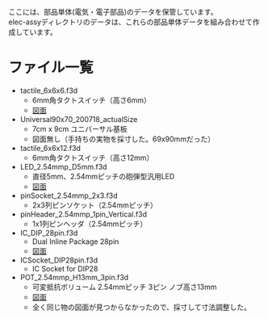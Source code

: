 ここには、部品単体(電気・電子部品)のデータを保管しています。  
elec-assyディレクトリのデータは、これらの部品単体データを組み合わせて作成しています。  
  
# ファイル一覧
 - tactile_6x6x6.f3d
   - 6mm角タクトスイッチ（高さ6mm）
   - [図面](https://sc01.alicdn.com/kf/HTB1OnQrfeEJL1JjSZFGq6y6OXXah/223256105/HTB1OnQrfeEJL1JjSZFGq6y6OXXah.jpg)
 - Universal90x70_200718_actualSize
   - 7cm x 9cm ユニバーサル基板
   - 図面無し（手持ちの実物を採寸した。69x90mmだった）
 - tactile_6x6x12.f3d
   - 6mm角タクトスイッチ（高さ12mm）
 - LED_2.54mmp_D5mm.f3d
   - 直径5mm、2.54mmピッチの砲弾型汎用LED
   - [図面](http://akizukidenshi.com/download/ds/optosupply/OSHR5161A-QR.pdf)
 - pinSocket_2.54mmp_2x3.f3d
   - 2x3列ピンソケット（2.54mmピッチ）
 - pinHeader_2.54mmp_1pin_Vertical.f3d
   - 1x1列ピンヘッダ（2.54mmピッチ）
 - IC_DIP_28pin.f3d
   - Dual Inline Package 28pin
   - [図面](https://avr.jp/user/DS/PDF/mega328P.pdf)
 - ICSocket_DIP28pin.f3d
   - IC Socket for DIP28
 - POT_2.54mmp_H13mm_3pin.f3d
   - 可変抵抗ボリューム 2.54mmピッチ 3ピン ノブ高さ13mm
   - [図面](https://www.bourns.com/docs/Product-Datasheets/PTV09.pdf)
   - 全く同じ物の図面が見つからなかったので、採寸して寸法調整した。



